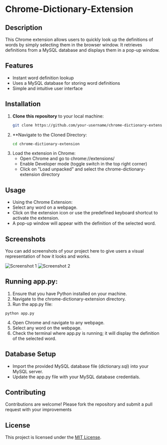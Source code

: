 # Chrome-Dictionary-Extension

## Description
This Chrome extension allows users to quickly look up the definitions of words by simply selecting them in the browser window. It retrieves definitions from a MySQL database and displays them in a pop-up window.

## Features
- Instant word definition lookup
- Uses a MySQL database for storing word definitions
- Simple and intuitive user interface

## Installation
1. **Clone this repository** to your local machine:
   ```bash
   git clone https://github.com/your-username/chrome-dictionary-extension.git

2. **Navigate to the Cloned Directory:
   ```bash
   cd chrome-dictionary-extension

3. Load the extension in Chrome:
   - Open Chrome and go to chrome://extensions/
   - Enable Developer mode (toggle switch in the top right corner)
   - Click on "Load unpacked" and select the chrome-dictionary-extension directory

## Usage
   - Using the Chrome Extension:
   - Select any word on a webpage.
   - Click on the extension icon or use the predefined keyboard shortcut to activate the extension.
   - A pop-up window will appear with the definition of the selected word.
## Screenshots

   You can add screenshots of your project here to give users a visual representation of how it looks and works.

![Screenshot 1](https://github.com/bhuvi-ai/Chrome-Dictionary-Extension/blob/224592f2e5a4f950015c573b013a287c6a204506/ScreenShots/Screenshot%202024-05-04%20232854.png)
![Screenshot 2](https://github.com/bhuvi-ai/Chrome-Dictionary-Extension/blob/f615080819c853650e16011ca0cf263c6bc20fd5/ScreenShots/Screenshot%202024-05-04%20233010.png)


## Running app.py:
   1. Ensure that you have Python installed on your machine.
   2. Navigate to the chrome-dictionary-extension directory.
   3. Run the app.py file:
   ```
python app.py
   ```
   4. Open Chrome and navigate to any webpage.
   5. Select any word on the webpage.
   6. Check the terminal where app.py is running; it will display the definition of the selected word.

## Database Setup
 - Import the provided MySQL database file (dictionary.sql) into your MySQL server.
 - Update the app.py file with your MySQL database credentials.

## Contributing
  Contributions are welcome! Please fork the repository and submit a pull request with your improvements

## License
This project is licensed under the [MIT License](LICENSE).
